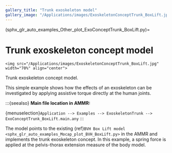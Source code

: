 ```yaml
---
gallery_title: "Trunk exoskeleton model"
gallery_image: "/Applications/images/ExoskeletonConceptTrunk_BoxLift.jpg"
---
```


(sphx_glr_auto_examples_Other_plot_ExoConceptTrunk_BoxLift.py)=

# Trunk exoskeleton concept model


````{sidebar}
<img src="/Applications/images/ExoskeletonConceptTrunk_BoxLift.jpg" width="70%" align="center">
````

Trunk exoskeleton concept model.

This simple example shows how the effects of an exoskeleton can be investigated by applying assistive torque
directly at the human joints.



:::{seealso}
**Main file location in AMMR:**

{menuselection}`Application --> Examples --> ExoskeletonTrunk --> ExoConceptTrunk_BoxLift.main.any`
:::

The model points to the existing {ref}`BVH Box Lift model <sphx_glr_auto_examples_Mocap_plot_BVH_BoxLift.py>` in the AMMR and implements
the trunk exoskeleton concept. In this example, a spring force is applied at the pelvis-thorax extension measure of the body model.
